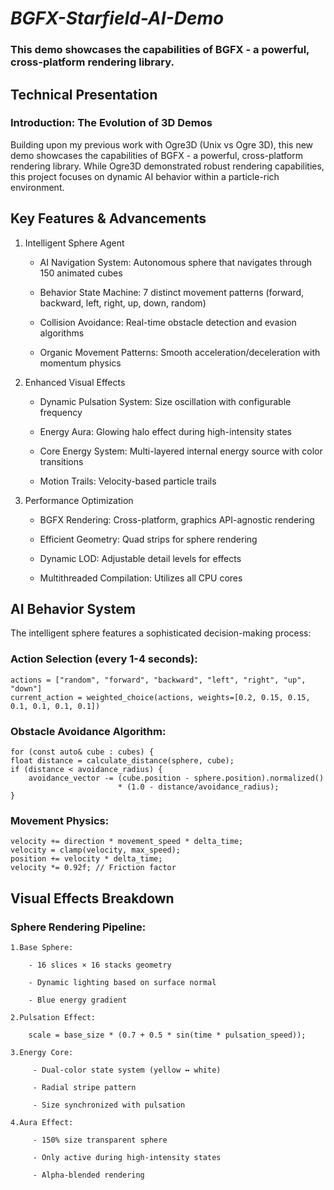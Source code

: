 # ___BGFX-Starfield-AI-Demo___
### This demo showcases the capabilities of BGFX - a powerful, cross-platform rendering library.

## Technical Presentation

### Introduction: The Evolution of 3D Demos

Building upon my previous work with Ogre3D (Unix vs Ogre 3D), this new demo showcases the capabilities of BGFX - a powerful, cross-platform rendering library. While Ogre3D demonstrated robust rendering capabilities, this project focuses on dynamic AI behavior within a particle-rich environment.

## Key Features & Advancements

1. Intelligent Sphere Agent

    * AI Navigation System: Autonomous sphere that navigates through 150 animated cubes

    * Behavior State Machine: 7 distinct movement patterns (forward, backward, left, right, up, down, random)

    * Collision Avoidance: Real-time obstacle detection and evasion algorithms

    * Organic Movement Patterns: Smooth acceleration/deceleration with momentum physics

2. Enhanced Visual Effects

    * Dynamic Pulsation System: Size oscillation with configurable frequency

    * Energy Aura: Glowing halo effect during high-intensity states

    * Core Energy System: Multi-layered internal energy source with color transitions

    * Motion Trails: Velocity-based particle trails

3. Performance Optimization

    * BGFX Rendering: Cross-platform, graphics API-agnostic rendering

    * Efficient Geometry: Quad strips for sphere rendering

    * Dynamic LOD: Adjustable detail levels for effects

    * Multithreaded Compilation: Utilizes all CPU cores


## AI Behavior System

The intelligent sphere features a sophisticated decision-making process:

### Action Selection (every 1-4 seconds):

    actions = ["random", "forward", "backward", "left", "right", "up", "down"]
    current_action = weighted_choice(actions, weights=[0.2, 0.15, 0.15, 0.1, 0.1, 0.1, 0.1])

### Obstacle Avoidance Algorithm:

    for (const auto& cube : cubes) {
    float distance = calculate_distance(sphere, cube);
    if (distance < avoidance_radius) {
        avoidance_vector -= (cube.position - sphere.position).normalized() 
                            * (1.0 - distance/avoidance_radius);
    }
    
### Movement Physics:

    velocity += direction * movement_speed * delta_time;
    velocity = clamp(velocity, max_speed);
    position += velocity * delta_time;
    velocity *= 0.92f; // Friction factor

## Visual Effects Breakdown

### Sphere Rendering Pipeline:

    1.Base Sphere:

        - 16 slices × 16 stacks geometry

        - Dynamic lighting based on surface normal

        - Blue energy gradient

    2.Pulsation Effect:
    
        scale = base_size * (0.7 + 0.5 * sin(time * pulsation_speed));
    
    3.Energy Core:

         - Dual-color state system (yellow ↔ white)

         - Radial stripe pattern

         - Size synchronized with pulsation

    4.Aura Effect:
   
         - 150% size transparent sphere

         - Only active during high-intensity states

         - Alpha-blended rendering
    
